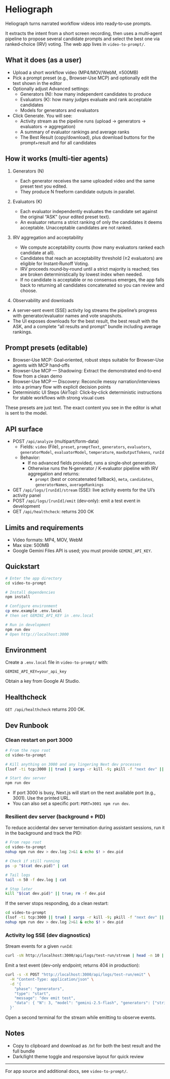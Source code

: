 # Heliograph

Heliograph turns narrated workflow videos into ready‑to‑use prompts.

It extracts the intent from a short screen recording, then uses a multi‑agent pipeline to propose several candidate prompts and select the best one via ranked‑choice (IRV) voting. The web app lives in `video-to-prompt/`.

## What it does (as a user)

- Upload a short workflow video (MP4/MOV/WebM, ≤500MB)
- Pick a prompt preset (e.g., Browser‑Use MCP) and optionally edit the text shown in the editor
- Optionally adjust Advanced settings:
  - Generators (N): how many independent candidates to produce
  - Evaluators (K): how many judges evaluate and rank acceptable candidates
  - Models for generators and evaluators
- Click Generate. You will see:
  - Activity stream as the pipeline runs (upload → generators → evaluators → aggregation)
  - A summary of evaluator rankings and average ranks
  - The Best Result (copy/download), plus download buttons for the prompt+result and for all candidates

## How it works (multi‑tier agents)

1) Generators (N)
   - Each generator receives the same uploaded video and the same preset text you edited.
   - They produce N freeform candidate outputs in parallel.

2) Evaluators (K)
   - Each evaluator independently evaluates the candidate set against the original “ASK” (your edited preset text).
   - An evaluator returns a strict ranking of only the candidates it deems acceptable. Unacceptable candidates are not ranked.

3) IRV aggregation and acceptability
   - We compute acceptability counts (how many evaluators ranked each candidate at all).
   - Candidates that reach an acceptability threshold (≥2 evaluators) are eligible for Instant‑Runoff Voting.
   - IRV proceeds round‑by‑round until a strict majority is reached; ties are broken deterministically by lowest index when needed.
   - If no candidate is acceptable or no consensus emerges, the app falls back to returning all candidates concatenated so you can review and choose.

4) Observability and downloads
  - A server‑sent event (SSE) activity log streams the pipeline’s progress with generator/evaluator names and vote snapshots.
   - The UI exposes downloads for the best result, the best result with the ASK, and a complete “all results and prompt” bundle including average rankings.

## Prompt presets (editable)

- Browser‑Use MCP: Goal‑oriented, robust steps suitable for Browser‑Use agents with MCP hand‑offs
- Browser‑Use MCP — Shadowing: Extract the demonstrated end‑to‑end flow from a clean demo
- Browser‑Use MCP — Discovery: Reconcile messy narration/interviews into a primary flow with explicit decision points
- Deterministic UI Steps (AirTop): Click‑by‑click deterministic instructions for stable workflows with strong visual cues

These presets are just text. The exact content you see in the editor is what is sent to the model.

## API surface

- POST `/api/analyze` (multipart/form-data)
  - Fields: `video` (File), `preset`, `promptText`, `generators`, `evaluators`, `generatorModel`, `evaluatorModel`, `temperature`, `maxOutputTokens`, `runId`
  - Behavior:
    - If no advanced fields provided, runs a single‑shot generation.
    - Otherwise runs the N‑generator / K‑evaluator pipeline with IRV aggregation and returns:
      - `prompt` (best or concatenated fallback), `meta`, `candidates`, `generatorNames`, `averageRankings`
- GET `/api/logs/[runId]/stream` (SSE): live activity events for the UI’s activity panel
- POST `/api/logs/[runId]/emit` (dev‑only): emit a test event in development
- GET `/api/healthcheck`: returns 200 OK

## Limits and requirements

- Video formats: MP4, MOV, WebM
- Max size: 500MB
- Google Gemini Files API is used; you must provide `GEMINI_API_KEY`.

## Quickstart

```bash
# Enter the app directory
cd video-to-prompt

# Install dependencies
npm install

# Configure environment
cp env.example .env.local
# then set GEMINI_API_KEY in .env.local

# Run in development
npm run dev
# Open http://localhost:3000
```

## Environment
Create a `.env.local` file in `video-to-prompt/` with:

```
GEMINI_API_KEY=your_api_key
```

Obtain a key from Google AI Studio.

## Healthcheck

`GET /api/healthcheck` returns 200 OK.

## Dev Runbook

### Clean restart on port 3000

```bash
# From the repo root
cd video-to-prompt

# Kill anything on 3000 and any lingering Next dev processes
(lsof -ti tcp:3000 || true) | xargs -r kill -9; pkill -f "next dev" || true; pkill -f "/node .*next" || true

# Start dev server
npm run dev
```

- If port 3000 is busy, Next.js will start on the next available port (e.g., 3001). Use the printed URL.
- You can also set a specific port: `PORT=3001 npm run dev`.

### Resilient dev server (background + PID)

To reduce accidental dev server termination during assistant sessions, run it in the background and track the PID:

```bash
# From repo root
cd video-to-prompt
nohup npm run dev > dev.log 2>&1 & echo $! > dev.pid

# Check if still running
ps -p "$(cat dev.pid)" | cat

# Tail logs
tail -n 50 -f dev.log | cat

# Stop later
kill "$(cat dev.pid)" || true; rm -f dev.pid
```

If the server stops responding, do a clean restart:

```bash
cd video-to-prompt
(lsof -ti tcp:3000 || true) | xargs -r kill -9; pkill -f "next dev" || true; pkill -f "/node .*next" || true
nohup npm run dev > dev.log 2>&1 & echo $! > dev.pid
```

### Activity log SSE (dev diagnostics)

Stream events for a given `runId`:

```bash
curl -sN http://localhost:3000/api/logs/test-run/stream | head -n 10 | cat
```

Emit a test event (dev-only endpoint; returns 404 in production):

```bash
curl -s -X POST "http://localhost:3000/api/logs/test-run/emit" \
  -H "Content-Type: application/json" \
  -d '{
    "phase": "generators",
    "type": "start",
    "message": "dev emit test",
    "data": { "N": 3, "model": "gemini-2.5-flash", "generators": ["strict", "flex", "shadow"] }
  }'
```

Open a second terminal for the stream while emitting to observe events.

## Notes

- Copy to clipboard and download as .txt for both the best result and the full bundle
- Dark/light theme toggle and responsive layout for quick review

---

For app source and additional docs, see `video-to-prompt/`.

